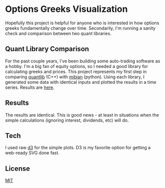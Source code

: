 # Options Greeks Visualization
Hopefully this project is helpful for anyone who is interested in how options greeks fundamentally change over time. Secondarily, I'm running a sanity check and comparison between two quant libraries. 

## Quant Library Comparison
For the past couple years, I've been building some auto-trading software as a hobby. I'm a big fan of equity options, so I needed a good library for calculating greeks and prices. This project represents my first step in comparing [quantlib][ql] (C++) with [mibian][mibian] (python). Using each library, I generated some data with identical inputs and plotted the results in a time series. Results are [here][site].

## Results
The results are identical. This is good news - at least in situations when the simple calculations (ignoring interest, dividends, etc) will do. 

## Tech
I used raw [d3][d3] for the simple plots. D3 is my favorite option for getting a web-ready SVG done fast.

## License
[MIT](http://opensource.org/licenses/MIT)

[ql]: http://quantlib.org/index.shtml
[mibian]: http://code.mibian.net/
[site]: http://spitimage.github.io/greeks
[d3]: http://d3js.org/